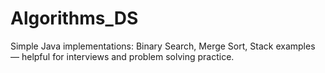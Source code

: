 # Algorithms_DS

Simple Java implementations: Binary Search, Merge Sort, Stack examples — helpful for interviews and problem solving practice.
